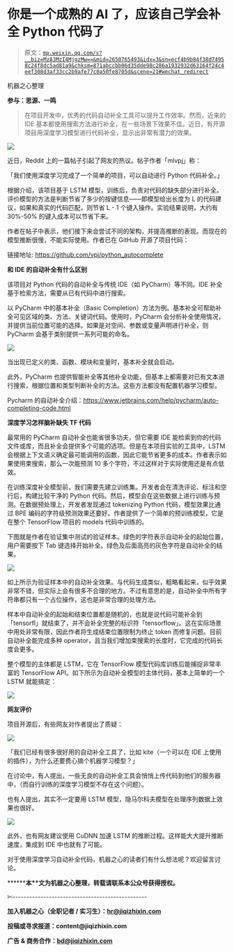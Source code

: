 # 你是一个成熟的 AI 了，应该自己学会补全 Python 代码了

> 原文：[`mp.weixin.qq.com/s?__biz=MzA3MzI4MjgzMw==&mid=2650765493&idx=3&sn=ecf4b9b84f38d74958c24f8dc5ad81a9&chksm=871abccbb06d35dde98c286a1932932d63164f24c4eef308d3af33cc2b9afe77c0a50fe8705d&scene=21#wechat_redirect`](http://mp.weixin.qq.com/s?__biz=MzA3MzI4MjgzMw==&mid=2650765493&idx=3&sn=ecf4b9b84f38d74958c24f8dc5ad81a9&chksm=871abccbb06d35dde98c286a1932932d63164f24c4eef308d3af33cc2b9afe77c0a50fe8705d&scene=21#wechat_redirect)

机器之心整理

**参与：思源、一鸣**

> 在项目开发中，优秀的代码自动补全工具可以提升工作效率。然而，近来的 IDE 基本都使用搜索方法进行补全，在一些场景下效果不佳。近日，有开源项目用深度学习模型进行代码补全，显示出非常有潜力的效果。

![](img/3b43fb6ccd707dee58700dea01c7d7df.jpg)

近日，Reddit 上的一篇帖子引起了网友的热议。帖子作者「mlvpj」称：

「我们使用深度学习完成了一个简单的项目，可以自动进行 Python 代码补全。」

根据介绍，该项目基于 LSTM 模型，训练后，负责对代码的缺失部分进行补全。评价模型的方法是判断节省了多少的按键信息——即模型给出长度为 L 的代码建议，如果和真实的代码匹配，则节省 L - 1 个键入操作。实验结果说明，大约有 30%-50% 的键入成本可以节省下来。

作者在帖子中表示，他们接下来会尝试不同的架构，并提高推断的表现。而现在的模型推断很慢，不能实际使用。作者已在 GitHub 开源了项目代码：

链接地址: https://github.com/vpj/python_autocomplete

**和 IDE 的自动补全有什么区别**

该项目对 Python 代码的自动补全与传统 IDE（如 PyCharm）等不同。IDE 补全基于检索方法，需要从已有代码中进行搜索。

以 PyCharm 中的基本补全（Basic Completion）方法为例。基本补全可帮助补全可见区域的类、方法、关键词代码。使用时，PyCharm 会分析补全使用情况，并提供当前位置可能的选择。如果是对空间、参数或变量声明进行补全，则 PyCharm 会基于类别提供一系列可能的命名。

![](img/b44dba2ffc14bb92f7a47498b3642291.jpg)

当出现已定义的类、函数、模块和变量时，基本补全就会启动。

此外，PyCharm 也提供智能补全等其他补全功能，但基本上都需要对已有文本进行搜索，根据位置和类型判断补全的方法。这些方法都没有配置机器学习模型。

Pycharm 的自动补全介绍：https://www.jetbrains.com/help/pycharm/auto-completing-code.html

**深度学习怎样脑补缺失 TF 代码**

最常用的 PyCharm 自动补全也能省很多功夫，但它需要 IDE 能检索到你的代码文件或库，而且补全会提供多个可能的选项。但是在本项目实验的工具中，LSTM 会根据上下文语义确定最可能调用的函数，因此它能节省更多的成本。作者表示如果使用束搜索，那么一次能预测 10 多个字符，不过这样对于实际使用还是有点低效。

在训练深度补全模型前，我们需要先建立训练集。开发者会在清洗评论、标注和空行后，构建比较干净的 Python 代码。然后，模型会在这些数据上进行训练与预测。在数据预处理上，开发者发现通过 tokenizing Python 代码，模型效果比通过 BPE 编码的字符级预测效果还要好。作者提供了一个简单的预训练模型，它是在整个 TensorFlow 项目的 models 代码中训练的。

下图就是作者在验证集中测试的验证样本。绿色的字符表示自动补全的起始位置，用户需要按下 Tab 键选择开始补全。绿色及后面高亮的灰色字符是自动补全的结果。

![](img/0c754d715f87da475b6610862d53658b.jpg)

如上所示为验证样本中的自动补全效果。与代码生成类似，粗略看起来，似乎效果非常不错，但实际上会有很多不合理的地方。不过有意思的是，自动补全中所有字符串都只有一个占位操作，这也是非常合理的处理方法。

样本中自动补全的起始和结束位置都是随机的，也就是说代码可能补全到「tensorfl」就结束了，并不会补全完整的标识符「tensorflow」。这在实际场景中用处非常有限，因此作者将生成结束位置限制为终止 token 而修复问题。目前自动补全能完成多种 operator，且当我们增加束搜索的长度时，它完成的代码长度会更多。

整个模型的主体都是 LSTM，它在 TensorFlow 模型代码库训练后能捕捉非常丰富的 TensorFlow API。如下所示为自动补全模型的主体代码，基本上简单的一个 LSTM 就能搞定：

![](img/1255a0477851239fbbc707c96efd619a.jpg)

**网友评价**

项目开源后，有些网友对作者提出了质疑：

![](img/62ba3afaa61b566f3c95ea80ad12c4f5.jpg)

「我们已经有很多很好用的自动补全工具了，比如 kite（一个可以在 IDE 上使用的插件），为什么还要费心搞个机器学习模型？」

在讨论中，有人提出，一些无良的自动补全工具会悄悄上传代码到他们的服务器中，（而自行训练的深度学习模型不存在这个问题）。

也有人提出，其实不一定要用 LSTM 模型，隐马尔科夫模型在处理序列数据上效果也很好。

![](img/6e2c7f713f1fa5304b3788b13d6ef0eb.jpg)

此外，也有网友建议使用 CuDNN 加速 LSTM 的推断过程。这样能大大提升推断速度，集成到 IDE 中也就有了可能。

对于使用深度学习自动补全代码，机器之心的读者们有什么想法呢？欢迎留言讨论。

********本****文为机器之心整理，**转载请联系本公众号获得授权****。**

✄------------------------------------------------

**加入机器之心（全职记者 / 实习生）：hr@jiqizhixin.com**

**投稿或寻求报道：**content**@jiqizhixin.com**

**广告 & 商务合作：bd@jiqizhixin.com**